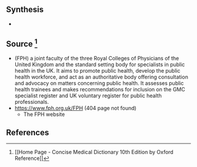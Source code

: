## Synthesis
- 
## Source [^1]
- (FPH) a joint faculty of the three Royal Colleges of Physicians of the United Kingdom and the standard setting body for specialists in public health in the UK. It aims to promote public health, develop the public health workforce, and act as an authoritative body offering consultation and advocacy on matters concerning public health. It assesses public health trainees and makes recommendations for inclusion on the GMC specialist register and UK voluntary register for public health professionals.
- https://www.fph.org.uk/FPH (404 page not found)
	- The FPH website
## References

[^1]: [[Home Page - Concise Medical Dictionary 10th Edition by Oxford Reference]]